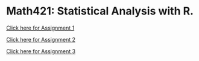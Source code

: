# Math421: Statistical Analysis with R. 

[Click here for Assignment 1](Assignment1.html)

[Click here for Assignment 2](Assignment2.html)

[Click here for Assignment 3](fa2021_assignment3.html)